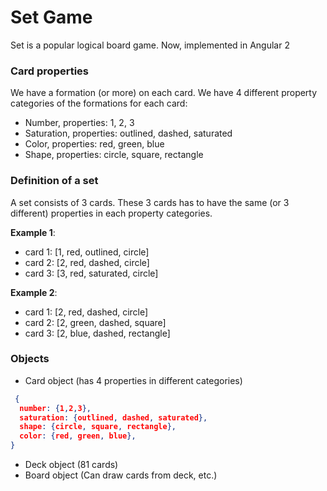 # Set Game
Set is a popular logical board game. Now, implemented in Angular 2

### Card properties
We have a formation (or more) on each card.
We have 4 different property categories of the formations for each card:
 - Number, properties: 1, 2, 3
 - Saturation, properties: outlined, dashed, saturated
 - Color, properties: red, green, blue
 - Shape, properties: circle, square, rectangle

### Definition of a set
A set consists of 3 cards. These 3 cards has to have the same (or 3 different) properties in each property categories.

**Example 1**:
 - card 1: [1, red, outlined, circle]
 - card 2: [2, red, dashed, circle]
 - card 3: [3, red, saturated, circle]

**Example 2**:
 - card 1: [2, red, dashed, circle]
 - card 2: [2, green, dashed, square]
 - card 3: [2, blue, dashed, rectangle]

### Objects
  - Card object (has 4 properties in different categories)

 ```json
  {
   number: {1,2,3},
   saturation: {outlined, dashed, saturated},
   shape: {circle, square, rectangle},
   color: {red, green, blue},
 }
 ```

  - Deck object (81 cards)
  - Board object (Can draw cards from deck, etc.)
